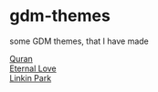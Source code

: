 # gdm-themes
some GDM themes, that I have made

[Quran](https://www.gnome-look.org/p/1010145/)<br>
[Eternal Love](https://www.gnome-look.org/p/1010115/)<br>
[Linkin Park](https://www.gnome-look.org/p/1010818/)
